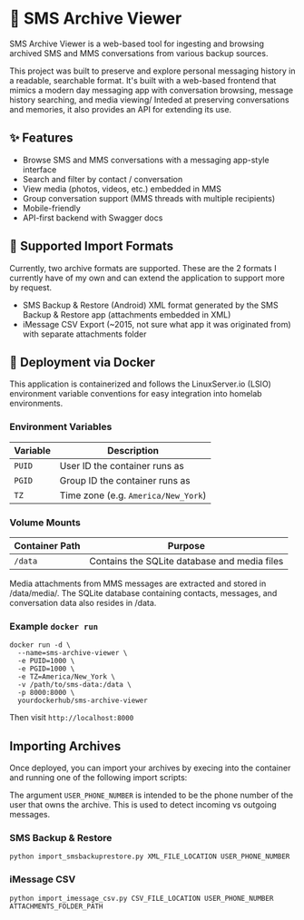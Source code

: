 # 📱 SMS Archive Viewer
SMS Archive Viewer is a web-based tool for ingesting and browsing archived SMS and MMS conversations from various backup sources.

This project was built to preserve and explore personal messaging history in a readable, searchable format. It's built with a web-based frontend that mimics a modern day messaging app with conversation browsing, message history searching, and media viewing/ Inteded at preserving conversations and memories, it also provides an API for extending its use.

## ✨ Features
- Browse SMS and MMS conversations with a messaging app-style interface
- Search and filter by contact / conversation
- View media (photos, videos, etc.) embedded in MMS
- Group conversation support (MMS threads with multiple recipients)
- Mobile-friendly
- API-first backend with Swagger docs

## 📂 Supported Import Formats
Currently, two archive formats are supported. These are the 2 formats I currently have of my own and can extend the application to support more by request.
- SMS Backup & Restore (Android) XML format generated by the SMS Backup & Restore app (attachments embedded in XML)
- iMessage CSV Export (~2015, not sure what app it was originated from) with separate attachments folder

## 🐳 Deployment via Docker
This application is containerized and follows the LinuxServer.io (LSIO) environment variable conventions for easy integration into homelab environments.

### Environment Variables
| Variable | Description                         |
| -------- | ----------------------------------- |
| `PUID`   | User ID the container runs as       |
| `PGID`   | Group ID the container runs as      |
| `TZ`     | Time zone (e.g. `America/New_York`) |

### Volume Mounts
| Container Path | Purpose                                      |
| -------------- | -------------------------------------------- |
| `/data`        | Contains the SQLite database and media files |

Media attachments from MMS messages are extracted and stored in /data/media/. The SQLite database containing contacts, messages, and conversation data also resides in /data.

### Example `docker run`
```
docker run -d \
  --name=sms-archive-viewer \
  -e PUID=1000 \
  -e PGID=1000 \
  -e TZ=America/New_York \
  -v /path/to/sms-data:/data \
  -p 8000:8000 \
  yourdockerhub/sms-archive-viewer
```
Then visit `http://localhost:8000`

## Importing Archives
Once deployed, you can import your archives by execing into the container and running one of the following import scripts:

The argument `USER_PHONE_NUMBER` is intended to be the phone number of the user that owns the archive. This is used to detect incoming vs outgoing messages.

### SMS Backup & Restore
```
python import_smsbackuprestore.py XML_FILE_LOCATION USER_PHONE_NUMBER
```

### iMessage CSV
```
python import_imessage_csv.py CSV_FILE_LOCATION USER_PHONE_NUMBER ATTACHMENTS_FOLDER_PATH
```
